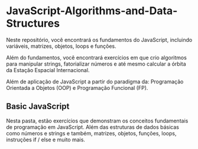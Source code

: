 # JavaScript-Algorithms-and-Data-Structures

Neste repositório, você encontrará os fundamentos do JavaScript, incluindo variáveis, matrizes, objetos, loops e funções.

Além do fundamentos, você encontrará exercícios em que crio algoritmos para manipular strings, fatorializar números e até mesmo calcular a órbita da Estação Espacial Internacional.

Além de aplicação de JavaScript a partir do paradigma da: Programação Orientada a Objetos (OOP) e Programação Funcional (FP).


## Basic JavaScript

Nesta pasta, estão exercícios que demonstram os conceitos fundamentais de programação em JavaScript. Além das estruturas de dados básicas como números e strings e também, matrizes, objetos, funções, loops, instruções if / else e muito mais.

